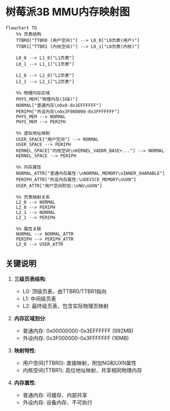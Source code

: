 # 树莓派3B MMU内存映射图

```mermaid
flowchart TD
    %% 页表结构
    TTBR0["TTBR0 (用户空间)"] --> L0_0["L0页表(用户)"]
    TTBR1["TTBR1 (内核空间)"] --> L0_1["L0页表(内核)"]
    
    L0_0 --> L1_0["L1页表"]
    L0_1 --> L1_1["L1页表"]
    
    L1_0 --> L2_0["L2页表"]
    L1_1 --> L2_1["L2页表"]

    %% 物理内存区域
    PHYS_MEM["物理内存(1GB)"]
    NORMAL["普通内存\n0x0-0x3EFFFFFF"]
    PERIPH["外设内存\n0x3F000000-0x3FFFFFFF"]
    PHYS_MEM --> NORMAL
    PHYS_MEM --> PERIPH

    %% 虚拟地址映射
    USER_SPACE["用户空间"] --> NORMAL
    USER_SPACE --> PERIPH
    KERNEL_SPACE["内核空间\nKERNEL_VADDR_BASE+..."] --> NORMAL
    KERNEL_SPACE --> PERIPH

    %% 内存属性
    NORMAL_ATTR["普通内存属性:\nNORMAL_MEMORY\nINNER_SHARABLE"]
    PERIPH_ATTR["外设内存属性:\nDEVICE_MEMORY\nUXN"]
    USER_ATTR["用户空间附加:\nNG\nUXN"]

    %% 页表映射关系
    L2_0 --> NORMAL
    L2_0 --> PERIPH
    L2_1 --> NORMAL
    L2_1 --> PERIPH

    %% 属性关联
    NORMAL --> NORMAL_ATTR
    PERIPH --> PERIPH_ATTR
    L2_0 --> USER_ATTR
```

## 关键说明
1. **三级页表结构**:
   - L0: 顶级页表，由TTBR0/TTBR1指向
   - L1: 中间级页表
   - L2: 最终级页表，包含实际物理页映射

2. **内存区域划分**:
   - 普通内存: 0x00000000-0x3EFFFFFF (992MB)
   - 外设内存: 0x3F000000-0x3FFFFFFF (16MB)

3. **映射特性**:
   - 用户空间(TTBR0): 直接映射，附加NG和UXN属性
   - 内核空间(TTBR1): 高位地址映射，共享相同物理内存

4. **内存属性**:
   - 普通内存: 可缓存、内部共享
   - 外设内存: 设备内存、不可执行